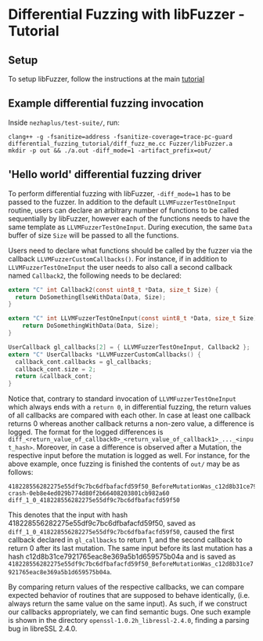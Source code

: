 # Differential Fuzzing with libFuzzer - Tutorial
## Setup

To setup libFuzzer, follow the instructions at the main [tutorial](https://github.com/google/fuzzer-test-suite/tree/master/tutorial)

## Example differential fuzzing invocation
Inside `nezhaplus/test-suite/`, run:
```shell
clang++ -g -fsanitize=address -fsanitize-coverage=trace-pc-guard differential_fuzzing_tutorial/diff_fuzz_me.cc Fuzzer/libFuzzer.a
mkdir -p out && ./a.out -diff_mode=1 -artifact_prefix=out/
```

## 'Hello world' differential fuzzing driver
To perform differential fuzzing with libFuzzer, `-diff_mode=1` has to be passed
to the fuzzer. In addition to the default `LLVMFuzzerTestOneInput` routine,
users can declare an arbitrary number of functions to be called sequentially by
libFuzzer, however each of the functions needs to have the same template as
`LLVMFuzzerTestOneInput`. During execution, the same `Data` buffer of size `Size`
will be passed to all the functions.

Users need to declare what functions should be called by the fuzzer via the
callback `LLVMFuzzerCustomCallbacks()`. For instance, if in addition to
`LLVMFuzzerTestOneInput` the user needs to also call a second callback named
`Callback2`, the following needs to be declared:

```c
extern "C" int Callback2(const uint8_t *Data, size_t Size) {
  return DoSomethingElseWithData(Data, Size);
}

extern "C" int LLVMFuzzerTestOneInput(const uint8_t *Data, size_t Size) {
    return DoSomethingWithData(Data, Size);
}

UserCallback gl_callbacks[2] = { LLVMFuzzerTestOneInput, Callback2 };
extern "C" UserCallbacks *LLVMFuzzerCustomCallbacks() {
  callback_cont.callbacks = gl_callbacks;
  callback_cont.size = 2;
  return &callback_cont;
}
```

Notice that, contrary to standard invocation of `LLVMFuzzerTestOneInput` which
always ends with a `return 0`, in differential fuzzing, the return values
of all callbacks are compared with each other. In case at least one callback
returns 0 whereas another callback returns a non-zero value, a difference is
logged. The format for the logged differences is
`diff_<return_value_of_callback0>_<return_value_of_callback1>_..._<input_hash>`.
Moreover, in case a difference is observed after a Mutation, the respective
input before the mutation is logged as well. For instance, for the above example,
once fuzzing is finished the contents of `out/` may be as follows:

```
418228556282275e55df9c7bc6dfbafacfd59f50_BeforeMutationWas_c12d8b31ce7921765eac8e369a5b1d659575b04a
crash-0eb8e4ed029b774d80f2b66408203801cb982a60
diff_1_0_418228556282275e55df9c7bc6dfbafacfd59f50
```
This denotes that the input with hash 418228556282275e55df9c7bc6dfbafacfd59f50,
saved as `diff_1_0_418228556282275e55df9c7bc6dfbafacfd59f50`, caused the first
callback declared in `gl_callbacks` to return 1, and the second callback to
return 0 after its last mutation. The same input before its last mutation has a
hash c12d8b31ce7921765eac8e369a5b1d659575b04a and is saved as
`418228556282275e55df9c7bc6dfbafacfd59f50_BeforeMutationWas_c12d8b31ce7921765eac8e369a5b1d659575b04a`.

By comparing return values of the respective callbacks, we can compare expected
behavior of routines that are supposed to behave identically, (i.e. always return
the same value on the same input). As such, if we construct our callbacks appropriately,
we can find semantic bugs. One such example is shown in the directory `openssl-1.0.2h_libressl-2.4.0`,
finding a parsing bug in libreSSL 2.4.0.
